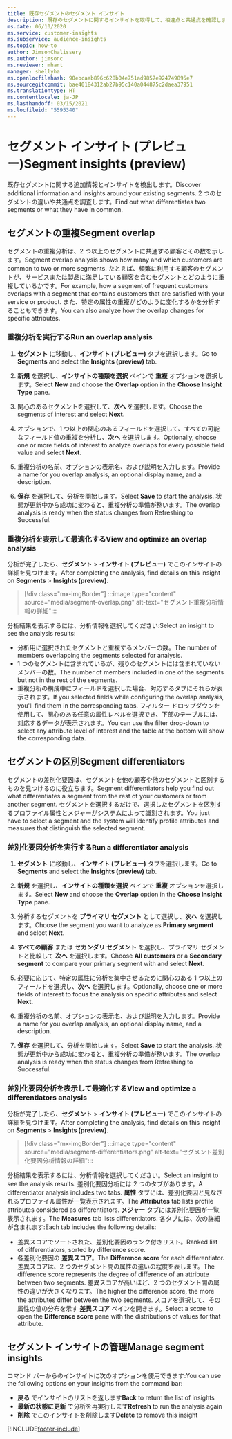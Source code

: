 ```yaml
---
title: 既存セグメントのセグメント インサイト
description: 既存のセグメントに関するインサイトを取得して、相違点と共通点を確認します。
ms.date: 06/10/2020
ms.service: customer-insights
ms.subservice: audience-insights
ms.topic: how-to
author: JimsonChalissery
ms.author: jimsonc
ms.reviewer: mhart
manager: shellyha
ms.openlocfilehash: 90ebcaab896c628b04e751ad9857e924749895e7
ms.sourcegitcommit: bae40184312ab27b95c140a044875c2daea37951
ms.translationtype: HT
ms.contentlocale: ja-JP
ms.lasthandoff: 03/15/2021
ms.locfileid: "5595340"
---
```

# <a name="segment-insights-preview"></a><span data-ttu-id="be163-103">セグメント インサイト (プレビュー)</span><span class="sxs-lookup"><span data-stu-id="be163-103">Segment insights (preview)</span></span>

<span data-ttu-id="be163-104">既存セグメントに関する追加情報とインサイトを検出します。</span><span class="sxs-lookup"><span data-stu-id="be163-104">Discover additional information and insights around your existing segments.</span></span> <span data-ttu-id="be163-105">2 つのセグメントの違いや共通点を調査します。</span><span class="sxs-lookup"><span data-stu-id="be163-105">Find out what differentiates two segments or what they have in common.</span></span>

## <a name="segment-overlap"></a><span data-ttu-id="be163-106">セグメントの重複</span><span class="sxs-lookup"><span data-stu-id="be163-106">Segment overlap</span></span>

<span data-ttu-id="be163-107">セグメントの重複分析は、2 つ以上のセグメントに共通する顧客とその数を示します。</span><span class="sxs-lookup"><span data-stu-id="be163-107">Segment overlap analysis shows how many and which customers are common to two or more segments.</span></span> <span data-ttu-id="be163-108">たとえば、頻繁に利用する顧客のセグメントが、サービスまたは製品に満足している顧客を含むセグメントとどのように重複しているかです。</span><span class="sxs-lookup"><span data-stu-id="be163-108">For example, how a segment of frequent customers overlaps with a segment that contains customers that are satisfied with your service or product.</span></span>
<span data-ttu-id="be163-109">また、特定の属性の重複がどのように変化するかを分析することもできます。</span><span class="sxs-lookup"><span data-stu-id="be163-109">You can also analyze how the overlap changes for specific attributes.</span></span>

### <a name="run-an-overlap-analysis"></a><span data-ttu-id="be163-110">重複分析を実行する</span><span class="sxs-lookup"><span data-stu-id="be163-110">Run an overlap analysis</span></span>

1. <span data-ttu-id="be163-111">**セグメント** に移動し、**インサイト (プレビュー)** タブを選択します。</span><span class="sxs-lookup"><span data-stu-id="be163-111">Go to **Segments** and select the **Insights (preview)** tab.</span></span>

1. <span data-ttu-id="be163-112">**新規** を選択し、**インサイトの種類を選択** ペインで **重複** オプションを選択します。</span><span class="sxs-lookup"><span data-stu-id="be163-112">Select **New** and choose the **Overlap** option in the **Choose Insight Type** pane.</span></span>

1. <span data-ttu-id="be163-113">関心のあるセグメントを選択して、**次へ** を選択します。</span><span class="sxs-lookup"><span data-stu-id="be163-113">Choose the segments of interest and select **Next**.</span></span>

1. <span data-ttu-id="be163-114">オプションで、1 つ以上の関心のあるフィールドを選択して、すべての可能なフィールド値の重複を分析し、**次へ** を選択します。</span><span class="sxs-lookup"><span data-stu-id="be163-114">Optionally, choose one or more fields of interest to analyze overlaps for every possible field value and select **Next**.</span></span>

1. <span data-ttu-id="be163-115">重複分析の名前、オプションの表示名、および説明を入力します。</span><span class="sxs-lookup"><span data-stu-id="be163-115">Provide a name for you overlap analysis, an optional display name, and a description.</span></span>

1. <span data-ttu-id="be163-116">**保存** を選択して、分析を開始します。</span><span class="sxs-lookup"><span data-stu-id="be163-116">Select **Save** to start the analysis.</span></span> <span data-ttu-id="be163-117">状態が更新中から成功に変わると、重複分析の準備が整います。</span><span class="sxs-lookup"><span data-stu-id="be163-117">The overlap analysis is ready when the status changes from Refreshing to Successful.</span></span>

### <a name="view-and-optimize-an-overlap-analysis"></a><span data-ttu-id="be163-118">重複分析を表示して最適化する</span><span class="sxs-lookup"><span data-stu-id="be163-118">View and optimize an overlap analysis</span></span>

<span data-ttu-id="be163-119">分析が完了したら、**セグメント** > **インサイト (プレビュー)** でこのインサイトの詳細を見つけます。</span><span class="sxs-lookup"><span data-stu-id="be163-119">After completing the analysis, find details on this insight on **Segments** > **Insights (preview)**.</span></span>

> [!div class="mx-imgBorder"]
> :::image type="content" source="media/segment-overlap.png" alt-text="セグメント重複分析情報の詳細":::

<span data-ttu-id="be163-121">分析結果を表示するには、分析情報を選択してください:</span><span class="sxs-lookup"><span data-stu-id="be163-121">Select an insight to see the analysis results:</span></span>

- <span data-ttu-id="be163-122">分析用に選択されたセグメントと重複するメンバーの数。</span><span class="sxs-lookup"><span data-stu-id="be163-122">The number of members overlapping the segments selected for analysis.</span></span>
- <span data-ttu-id="be163-123">1 つのセグメントに含まれているが、残りのセグメントには含まれていないメンバーの数。</span><span class="sxs-lookup"><span data-stu-id="be163-123">The number of members included in one of the segments but not in the rest of the segments.</span></span>
- <span data-ttu-id="be163-124">重複分析の構成中にフィールドを選択した場合、対応するタブにそれらが表示されます。</span><span class="sxs-lookup"><span data-stu-id="be163-124">If you selected fields while configuring the overlap analysis, you'll find them in the corresponding tabs.</span></span> <span data-ttu-id="be163-125">フィルター ドロップダウンを使用して、関心のある任意の属性レベルを選択でき、下部のテーブルには、対応するデータが表示されます。</span><span class="sxs-lookup"><span data-stu-id="be163-125">You can use the filter drop-down to select any attribute level of interest and the table at the bottom will show the corresponding data.</span></span>

## <a name="segment-differentiators"></a><span data-ttu-id="be163-126">セグメントの区別</span><span class="sxs-lookup"><span data-stu-id="be163-126">Segment differentiators</span></span>

<span data-ttu-id="be163-127">セグメントの差別化要因は、セグメントを他の顧客や他のセグメントと区別するものを見つけるのに役立ちます。</span><span class="sxs-lookup"><span data-stu-id="be163-127">Segment differentiators help you find out what differentiates a segment from the rest of your customers or from another segment.</span></span> <span data-ttu-id="be163-128">セグメントを選択するだけで、選択したセグメントを区別するプロファイル属性とメジャーがシステムによって識別されます。</span><span class="sxs-lookup"><span data-stu-id="be163-128">You just have to select a segment and the system will identify profile attributes and measures that distinguish the selected segment.</span></span>

### <a name="run-a-differentiator-analysis"></a><span data-ttu-id="be163-129">差別化要因分析を実行する</span><span class="sxs-lookup"><span data-stu-id="be163-129">Run a differentiator analysis</span></span>

1. <span data-ttu-id="be163-130">**セグメント** に移動し、**インサイト (プレビュー)** タブを選択します。</span><span class="sxs-lookup"><span data-stu-id="be163-130">Go to **Segments** and select the **Insights (preview)** tab.</span></span>

1. <span data-ttu-id="be163-131">**新規** を選択し、**インサイトの種類を選択** ペインで **重複** オプションを選択します。</span><span class="sxs-lookup"><span data-stu-id="be163-131">Select **New** and choose the **Overlap** option in the **Choose Insight Type** pane.</span></span>

1. <span data-ttu-id="be163-132">分析するセグメントを **プライマリ セグメント** として選択し、**次へ** を選択します。</span><span class="sxs-lookup"><span data-stu-id="be163-132">Choose the segment you want to analyze as **Primary segment** and select **Next**.</span></span>

1. <span data-ttu-id="be163-133">**すべての顧客** または **セカンダリ セグメント** を選択し、プライマリ セグメントと比較して **次へ** を選択します。</span><span class="sxs-lookup"><span data-stu-id="be163-133">Choose **All customers** or a **Secondary segment** to compare your primary segment with and select **Next**.</span></span>

1. <span data-ttu-id="be163-134">必要に応じて、特定の属性に分析を集中させるために関心のある 1 つ以上のフィールドを選択し、**次へ** を選択します。</span><span class="sxs-lookup"><span data-stu-id="be163-134">Optionally, choose one or more fields of interest to focus the analysis on specific attributes and select **Next**.</span></span>

1. <span data-ttu-id="be163-135">重複分析の名前、オプションの表示名、および説明を入力します。</span><span class="sxs-lookup"><span data-stu-id="be163-135">Provide a name for you overlap analysis, an optional display name, and a description.</span></span>

1. <span data-ttu-id="be163-136">**保存** を選択して、分析を開始します。</span><span class="sxs-lookup"><span data-stu-id="be163-136">Select **Save** to start the analysis.</span></span> <span data-ttu-id="be163-137">状態が更新中から成功に変わると、重複分析の準備が整います。</span><span class="sxs-lookup"><span data-stu-id="be163-137">The overlap analysis is ready when the status changes from Refreshing to Successful.</span></span>

### <a name="view-and-optimize-a-differentiators-analysis"></a><span data-ttu-id="be163-138">差別化要因分析を表示して最適化する</span><span class="sxs-lookup"><span data-stu-id="be163-138">View and optimize a differentiators analysis</span></span>

<span data-ttu-id="be163-139">分析が完了したら、**セグメント** > **インサイト (プレビュー)** でこのインサイトの詳細を見つけます。</span><span class="sxs-lookup"><span data-stu-id="be163-139">After completing the analysis, find details on this insight on **Segments** > **Insights (preview)**.</span></span>

> [!div class="mx-imgBorder"]
> :::image type="content" source="media/segment-differentiators.png" alt-text="セグメント差別化要因分析情報の詳細":::

<span data-ttu-id="be163-141">分析結果を表示するには、分析情報を選択してください。</span><span class="sxs-lookup"><span data-stu-id="be163-141">Select an insight to see the analysis results.</span></span> <span data-ttu-id="be163-142">差別化要因分析には 2 つのタブがあります。</span><span class="sxs-lookup"><span data-stu-id="be163-142">A differentiator analysis includes two tabs.</span></span> <span data-ttu-id="be163-143">**属性** タブには、差別化要因と見なされるプロファイル属性が一覧表示されます。</span><span class="sxs-lookup"><span data-stu-id="be163-143">The **Attributes** tab lists profile attributes considered as differentiators.</span></span> <span data-ttu-id="be163-144">**メジャー** タブには差別化要因が一覧表示されます。</span><span class="sxs-lookup"><span data-stu-id="be163-144">The **Measures** tab lists differentiators.</span></span> <span data-ttu-id="be163-145">各タブには、次の詳細が含まれます:</span><span class="sxs-lookup"><span data-stu-id="be163-145">Each tab includes the following details:</span></span>

- <span data-ttu-id="be163-146">差異スコアでソートされた、差別化要因のランク付きリスト。</span><span class="sxs-lookup"><span data-stu-id="be163-146">Ranked list of differentiators, sorted by difference score.</span></span>
- <span data-ttu-id="be163-147">各差別化要因の **差異スコア**。</span><span class="sxs-lookup"><span data-stu-id="be163-147">The **Difference score** for each differentiator.</span></span> <span data-ttu-id="be163-148">差異スコアは、2 つのセグメント間の属性の違いの程度を表します。</span><span class="sxs-lookup"><span data-stu-id="be163-148">The difference score represents the degree of difference of an attribute between two segments.</span></span> <span data-ttu-id="be163-149">差異スコアが高いほど、2 つのセグメント間の属性の違いが大きくなります。</span><span class="sxs-lookup"><span data-stu-id="be163-149">The higher the difference score, the more the attributes differ between the two segments.</span></span> <span data-ttu-id="be163-150">スコアを選択して、その属性の値の分布を示す **差異スコア** ペインを開きます。</span><span class="sxs-lookup"><span data-stu-id="be163-150">Select a score to open the **Difference score** pane with the distributions of values for that attribute.</span></span>

## <a name="manage-segment-insights"></a><span data-ttu-id="be163-151">セグメント インサイトの管理</span><span class="sxs-lookup"><span data-stu-id="be163-151">Manage segment insights</span></span>

<span data-ttu-id="be163-152">コマンド バーからのインサイトに次のオプションを使用できます:</span><span class="sxs-lookup"><span data-stu-id="be163-152">You can use the following options on your insights from the command bar:</span></span>

- <span data-ttu-id="be163-153">**戻る** でインサイトのリストを返します</span><span class="sxs-lookup"><span data-stu-id="be163-153">**Back** to return the list of insights</span></span>
- <span data-ttu-id="be163-154">**最新の状態に更新** で分析を再実行します</span><span class="sxs-lookup"><span data-stu-id="be163-154">**Refresh** to run the analysis again</span></span>
- <span data-ttu-id="be163-155">**削除** でこのインサイトを削除します</span><span class="sxs-lookup"><span data-stu-id="be163-155">**Delete** to remove this insight</span></span>


[!INCLUDE[footer-include](../includes/footer-banner.md)]